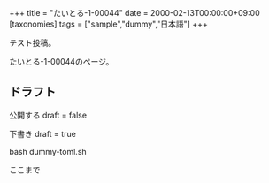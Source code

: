 +++
title = "たいとる-1-00044"
date = 2000-02-13T00:00:00+09:00
[taxonomies]
tags = ["sample","dummy","日本語"]
+++

テスト投稿。

たいとる-1-00044のページ。


## ドラフト

公開する
draft = false

下書き
draft = true

bash dummy-toml.sh

ここまで
